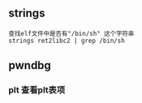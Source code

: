 ## strings
```
查找elf文件中是否有"/bin/sh" 这个字符串
strings ret2libc2 | grep /bin/sh
```

## pwndbg
### plt 查看plt表项
